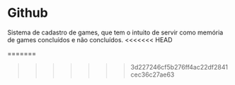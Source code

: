 # Github

Sistema de cadastro de games, que tem o intuito de servir como memória de games concluídos e não concluídos.
<<<<<<< HEAD
 
=======
>>>>>>> 3d227246cf5b276ff4ac22df2841cec36c27ae63
